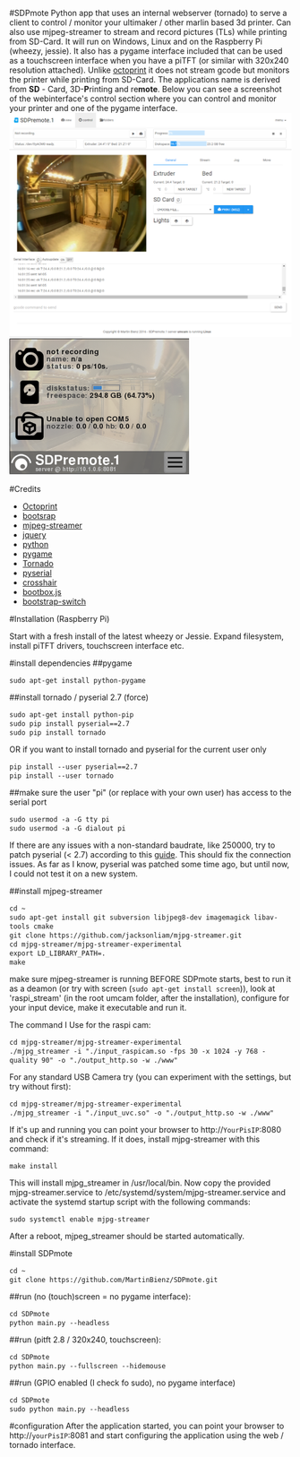 #SDPmote
Python app that uses an internal webserver (tornado) to serve a client to control / monitor your ultimaker / other marlin based 3d printer. Can also use mjpeg-streamer to stream and record pictures (TLs) while printing from SD-Card. It will run on Windows, Linux and on the Raspberry Pi (wheezy, jessie). It also has a pygame interface included that can be used as a touchscreen interface when you have a piTFT (or similar with 320x240 resolution attached). Unlike [octoprint](http://octoprint.org/) it does not stream gcode but  monitors the printer while printing from SD-Card.
The applications name is derived from **SD** - Card, 3D-**P**rinting and re**mote**. Below you can see a screenshot of the webinterface's control section where you can control and monitor your printer and one of the pygame interface.
![alt web](/documentation/capture_web_control.PNG)
![alt pygame](/documentation/capture_pyg_main.PNG)


#Credits
- [Octoprint](http://octoprint.org/)
- [bootsrap](http://getbootstrap.com/)
- [mjpeg-streamer](https://github.com/jacksonliam/mjpg-streamer)
- [jquery](http://jquery.com/)
- [python](https://www.python.org/)
- [pygame](http://www.pygame.org/hifi.html)
- [Tornado](http://www.tornadoweb.org/en/stable/)
- [pyserial](https://github.com/pyserial/pyserial)
- [crosshair](https://github.com/eschmar/crosshair)
- [bootbox.js](http://bootboxjs.com/)
- [bootstrap-switch](https://github.com/mewsoft/bootstrap-switch)

#Installation (Raspberry Pi)

Start with a fresh install of the latest wheezy or Jessie. Expand filesystem, install piTFT drivers, touchscreen interface etc.

#install dependencies
##pygame
```
sudo apt-get install python-pygame
```

##install tornado / pyserial 2.7 (force)
```
sudo apt-get install python-pip
sudo pip install pyserial==2.7
sudo pip install tornado
```
OR if you want to install tornado and pyserial for the current user only
```
pip install --user pyserial==2.7
pip install --user tornado
```

##make sure the user "pi" (or replace with your own user) has access to the serial port
```
sudo usermod -a -G tty pi
sudo usermod -a -G dialout pi
```
If there are any issues with a non-standard baudrate, like 250000, try to patch pyserial (< 2.7) according to this [guide](https://github.com/foosel/OctoPrint/wiki/OctoPrint-support-for-250000-baud-rate-on-Raspbian). This should fix the connection issues. As far as I know, pyserial was patched some time ago, but until now, I could not test it on a new system.

##install mjpeg-streamer
```
cd ~
sudo apt-get install git subversion libjpeg8-dev imagemagick libav-tools cmake
git clone https://github.com/jacksonliam/mjpg-streamer.git
cd mjpg-streamer/mjpg-streamer-experimental
export LD_LIBRARY_PATH=.
make
```
make sure mjpeg-streamer is running BEFORE SDPmote starts, best to run it as a deamon (or try with screen (```sudo apt-get install screen```)), look at 'raspi_stream' (in the root umcam folder, after the installation), configure for your input device, make it executable and run it.

The command I Use for the raspi cam:
```
cd mjpg-streamer/mjpg-streamer-experimental
./mjpg_streamer -i "./input_raspicam.so -fps 30 -x 1024 -y 768 -quality 90" -o "./output_http.so -w ./www"
```
For any standard USB Camera try (you can experiment with the settings, but try without first):
```
cd mjpg-streamer/mjpg-streamer-experimental
./mjpg_streamer -i "./input_uvc.so" -o "./output_http.so -w ./www"
```

If it's up and running you can point your browser to http://```YourPisIP```:8080 and check if it's streaming. If it does, install mjpg-streamer  with this command:
```
make install
```
This will install mjpg_streamer in /usr/local/bin. Now copy the provided mjpg-streamer.service to /etc/systemd/system/mjpg-streamer.service and activate the systemd startup script with the following commands:
```
sudo systemctl enable mjpg-streamer
```
After a reboot, mjpeg_streamer should be started automatically.

#install SDPmote
```
cd ~
git clone https://github.com/MartinBienz/SDPmote.git
```

##run (no (touch)screen = no pygame interface):
```
cd SDPmote
python main.py --headless
```

##run (pitft 2.8 / 320x240, touchscreen):
```
cd SDPmote
python main.py --fullscreen --hidemouse
```

##run (GPIO enabled (I check fo sudo), no pygame interface)
```
cd SDPmote
sudo python main.py --headless
```

#configuration
After the application started, you can point your browser to http://`yourPisIP`:8081 and start configuring the application using the web / tornado interface.
